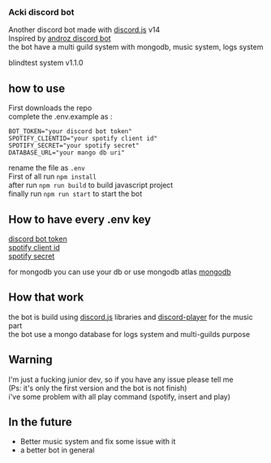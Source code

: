 ### Acki discord bot

Another discord bot made with [discord.js](https://github.com/discordjs/discord.js) v14  
Inspired by [androz discord bot](https://github.com/Androz2091/discord-music-bot)  
the bot have a multi guild system with mongodb, music system, logs system  
    
blindtest system v1.1.0

## how to use

First downloads the repo  
complete the .env.example as :  

```
BOT_TOKEN="your discord bot token"
SPOTIFY_CLIENTID="your spotify client id"
SPOTIFY_SECRET="your spotify secret"
DATABASE_URL="your mango db uri"
```

rename the file as `.env`  
First of all run `npm install`  
after run `npm run build` to build javascript project    
finally run `npm run start` to start the bot    

## How to have every .env key
[discord bot token](https://discord.com/developers/applications)    
[spotify client id](https://developer.spotify.com/dashboard)        
[spotify secret](https://developer.spotify.com/dashboard)   

for mongodb you can use your db or use mongodb atlas
[mongodb](https://www.mongodb.com/fr-fr)    

## How that work
the bot is build using [discord.js](https://github.com/discordjs/discord.js) libraries and [discord-player](https://github.com/Androz2091/discord-player) for the music part  
the bot use a mongo database for logs system and multi-guilds purpose  


## Warning
I'm just a fucking junior dev, so if you have any issue please tell me  
(Ps: it's only the first version and the bot is not finish)  
i've some problem with all play command (spotify, insert and play)  


## In the future
* Better music system and fix some issue with it
* a better bot in general